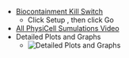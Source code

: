 - [Biocontainment Kill Switch](https://prie8.github.io/PhysiCell/scripts/Biocontainment%20Kill%20Switch.html)
  - Click Setup , then click Go
- [All PhysiCell Sumulations Video](https://prie8.github.io/PhysiCell/scripts/all.mp4)
- Detailed Plots and Graphs
  - ![Detailed Plots and Graphs](https://prie8.github.io/PhysiCell/scripts/all.png)
